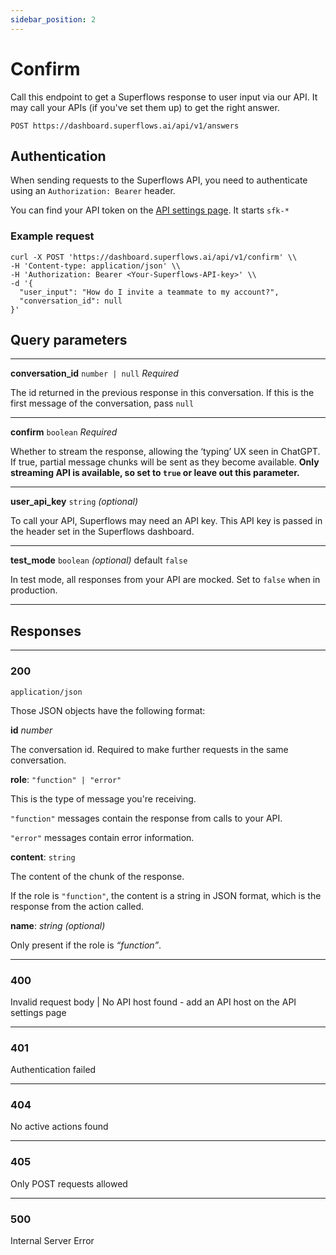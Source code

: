 ```yaml
---
sidebar_position: 2
---
```


# Confirm

Call this endpoint to get a Superflows response to user input via our API. It may call your APIs (if you've set them up) to get the right answer.

`POST https://dashboard.superflows.ai/api/v1/answers`


## Authentication

When sending requests to the Superflows API, you need to authenticate using an `Authorization: Bearer` header. 

You can find your API token on the [API settings page](https://dashboard.superflows.ai/api-settings). It starts `sfk-*`

### Example request

```
curl -X POST 'https://dashboard.superflows.ai/api/v1/confirm' \\
-H 'Content-type: application/json' \\
-H 'Authorization: Bearer <Your-Superflows-API-key>' \\
-d '{
  "user_input": "How do I invite a teammate to my account?",
  "conversation_id": null
}'
```

## Query parameters

---

**conversation_id** `number | null` *Required*

The id returned in the previous response in this conversation. If this is the first message of the conversation, pass `null`

---

**confirm** `boolean` *Required*

Whether to stream the response, allowing the ‘typing’ UX seen in ChatGPT. If true, partial message chunks will be sent as they become available. **Only streaming API is available, so set to `true` or leave out this parameter.**

---

**user_api_key** `string` *(optional)*

To call your API, Superflows may need an API key. This API key is passed in the header set in the Superflows dashboard.

---

**test_mode** `boolean` *(optional)* default `false`

In test mode, all responses from your API are mocked. Set to `false` when in production.

---

## Responses


---
### **200**

`application/json`

Those JSON objects have the following format:

**id** *number*

The conversation id. Required to make further requests in the same conversation.

**role**: `"function" | "error"`

This is the type of message you're receiving.

`"function"` messages contain the response from calls to your API.

`"error"` messages contain error information.

**content**: `string`

The content of the chunk of the response.

If the role is `"function"`, the content is a string in JSON format, which is the response from the action called.

**name**: *string (optional)*

Only present if the role is *“function”*.

---

### **400**
    
Invalid request body | No API host found - add an API host on the API settings page
    
---

### **401**
    
Authentication failed

---

### **404**
    
No active actions found

---

### **405**
    
Only POST requests allowed

---

### **500**
    
Internal Server Error
